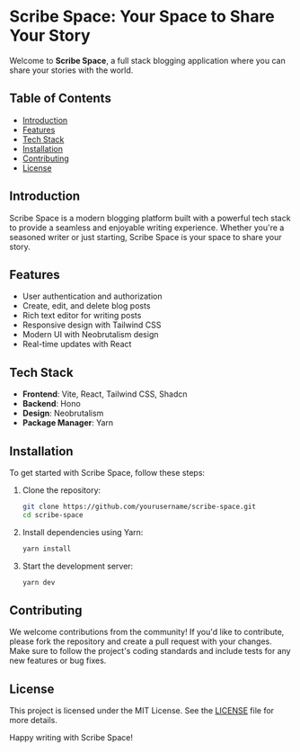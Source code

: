 # Scribe Space: Your Space to Share Your Story

Welcome to **Scribe Space**, a full stack blogging application where you can share your stories with the world.

## Table of Contents

- [Introduction](#introduction)
- [Features](#features)
- [Tech Stack](#tech-stack)
- [Installation](#installation)
- [Contributing](#contributing)
- [License](#license)

## Introduction

Scribe Space is a modern blogging platform built with a powerful tech stack to provide a seamless and enjoyable writing experience. Whether you're a seasoned writer or just starting, Scribe Space is your space to share your story.

## Features

- User authentication and authorization
- Create, edit, and delete blog posts
- Rich text editor for writing posts
- Responsive design with Tailwind CSS
- Modern UI with Neobrutalism design
- Real-time updates with React

## Tech Stack

- **Frontend**: Vite, React, Tailwind CSS, Shadcn
- **Backend**: Hono
- **Design**: Neobrutalism
- **Package Manager**: Yarn

## Installation

To get started with Scribe Space, follow these steps:

1. Clone the repository:

   ```bash
   git clone https://github.com/yourusername/scribe-space.git
   cd scribe-space
   ```

2. Install dependencies using Yarn:

   ```bash
   yarn install
   ```

3. Start the development server:
   ```bash
   yarn dev
   ```

## Contributing

We welcome contributions from the community! If you'd like to contribute, please fork the repository and create a pull request with your changes. Make sure to follow the project's coding standards and include tests for any new features or bug fixes.

## License

This project is licensed under the MIT License. See the [LICENSE](LICENSE) file for more details.

Happy writing with Scribe Space!
